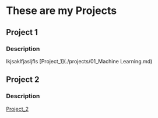 # These are my Projects


## Project 1

### Description

lkjsaklfjasljfls
[Project_1](./projects/01_Machine Learning.md)


## Project 2

### Description

[Project_2](./projects/02_project.md)